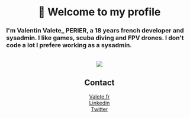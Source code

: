 <h1 align="center">👋 Welcome to my profile </h1>
<h3>I'm Valentin Valete_ PERIER, a 18 years french developer and sysadmin. I like games, scuba diving and FPV drones. I don't code a lot I prefere working as a sysadmin.</h3>
<br>
<div align="center">
<img src="https://github-readme-stats.vercel.app/api/top-langs/?username=ValeteDJ91&langs_count=8"></img>
<div>
<h2>Contact</h2>
<a href="https://valete.fr">Valete.fr</a>
<br>
<a href="https://www.linkedin.com/in/valentin-perier-picard-305186236/">Linkedin</a>
<br>
<a href="https://twitter.com/ValentinPerier_">Twitter</a>